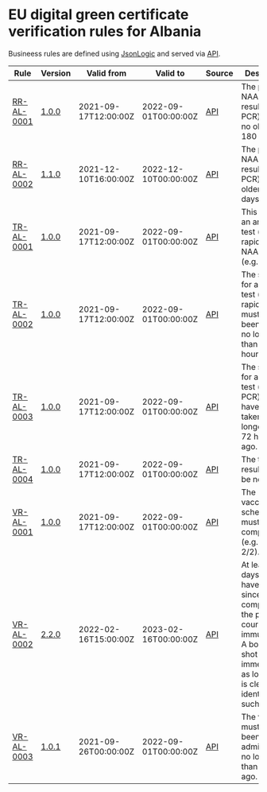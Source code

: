 # EU digital green certificate verification rules for Albania

Busineess rules are defined using [JsonLogic](https://jsonlogic.com) and served via [API](https://dgca-businessrule-service.ezdrav.si/rules/AL).

| Rule | Version | Valid from | Valid to | Source | Description |
| ---- | ------- | ---------- | -------- | ------ | ----------- |
| [RR-AL-0001](RR-AL-0001.json) | [1.0.0](RR-AL-0001_1.0.0.json) | 2021-09-17T12:00:00Z | 2022-09-01T00:00:00Z | [API](https://dgca-businessrule-service.ezdrav.si/rules/AL/e21e50b495b6bd309c0d6e3cb18b6e12f8240e1926cab85a9e90057a0ca784cb) | The positive NAA test result (e.g., PCR) must be no older than 180 days. |
| [RR-AL-0002](RR-AL-0002.json) | [1.1.0](RR-AL-0002_1.1.0.json) | 2021-12-10T16:00:00Z | 2022-12-10T00:00:00Z | [API](https://dgca-businessrule-service.ezdrav.si/rules/AL/9df59e3523f8d237f9231e997883c17ec8315fb4ee1fcce65e49b3c33412ea7c) | The positive NAA test result (e.g., PCR) must be older than 11 days. |
| [TR-AL-0001](TR-AL-0001.json) | [1.0.0](TR-AL-0001_1.0.0.json) | 2021-09-17T12:00:00Z | 2022-09-01T00:00:00Z | [API](https://dgca-businessrule-service.ezdrav.si/rules/AL/d9f387c34fed569294eee3a9e17a4612c4ef86223756acd185ee03ef8f551175) | This must be an antigen test (e.g., rapid test) or NAA test (e.g., PCR). |
| [TR-AL-0002](TR-AL-0002.json) | [1.0.0](TR-AL-0002_1.0.0.json) | 2021-09-17T12:00:00Z | 2022-09-01T00:00:00Z | [API](https://dgca-businessrule-service.ezdrav.si/rules/AL/b6b5238ecaf7a406e4de1bd999cf4b03694f5fa45dd24dcc7fef2324ee8269cc) | The sample for an antigen test (e.g., rapid test) must have been taken no longer than 48 hours ago. |
| [TR-AL-0003](TR-AL-0003.json) | [1.0.0](TR-AL-0003_1.0.0.json) | 2021-09-17T12:00:00Z | 2022-09-01T00:00:00Z | [API](https://dgca-businessrule-service.ezdrav.si/rules/AL/bdcf04a0611b7074fe680a982903e968c14e4f3c72605447e298ad99934153ce) | The sample for an NAA test (e.g., PCR) must have been taken no longer than 72 hours ago. |
| [TR-AL-0004](TR-AL-0004.json) | [1.0.0](TR-AL-0004_1.0.0.json) | 2021-09-17T12:00:00Z | 2022-09-01T00:00:00Z | [API](https://dgca-businessrule-service.ezdrav.si/rules/AL/c63e98bf249e608ae17c9cd404687c4d60f52a5957e64659dd856713a269e544) | The test result must be negative. |
| [VR-AL-0001](VR-AL-0001.json) | [1.0.0](VR-AL-0001_1.0.0.json) | 2021-09-17T12:00:00Z | 2022-09-01T00:00:00Z | [API](https://dgca-businessrule-service.ezdrav.si/rules/AL/38b6f8620bfac359245d437615763776bf19f2d8993e058f2107e9aef2904a36) | The vaccination schedule must be complete (e.g., 1/1, 2/2). |
| [VR-AL-0002](VR-AL-0002.json) | [2.2.0](VR-AL-0002_2.2.0.json) | 2022-02-16T15:00:00Z | 2023-02-16T00:00:00Z | [API](https://dgca-businessrule-service.ezdrav.si/rules/AL/a3a27e85c8c7ee06020a0f117d0b22cc191b2f0abade5ae7754a5390331fab80) | At least 14 days must have elapsed since completing the primary course of immunization. A booster shot is valid immediately as long as it is clearly identified as such. |
| [VR-AL-0003](VR-AL-0003.json) | [1.0.1](VR-AL-0003_1.0.1.json) | 2021-09-26T00:00:00Z | 2022-09-01T00:00:00Z | [API](https://dgca-businessrule-service.ezdrav.si/rules/AL/b06cf06a6a672d08fef55a71d55b182ef0effb746bbdaed2c9a2192c47a9a2b1) | The vaccine must have been administered no longer than one year ago. |
